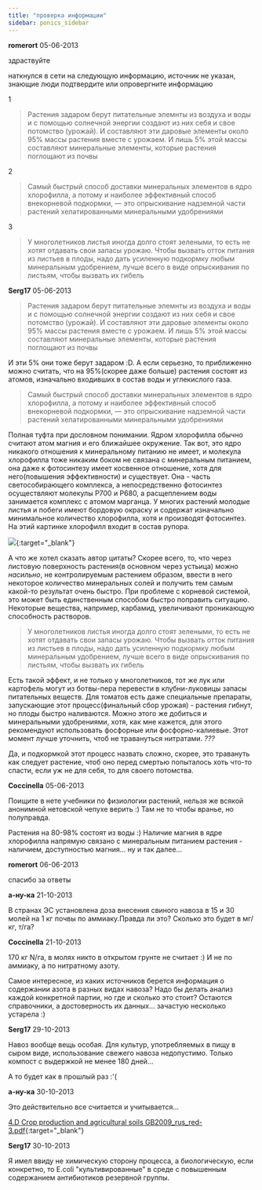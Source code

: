 ```yaml
---
title: "проверка информации"
sidebar: ponics_sidebar
---
```


**romerort** 05-06-2013

здраствуйте 

наткнулся в сети на следующую информацию, источник не указан, знающие люди подтвердите или опровергните информацию

1

> Растения задаром берут питательные элемнты из воздуха и воды и с помощью солнечной энергии создают из них себя и свое потомство (урожай). И составляют эти даровые элементы около 95% массы растения вместе с урожаем. И лишь 5% этой массы составляют минеральные элементы, которые растения поглощают из почвы

2

> Самый быстрый способ доставки минеральных элементов в ядро хлорофилла, а потому и наиболее эффективный способ внекорневой подкормки, — это опрыскивание надземной части растений хелатированными минеральными удобрениями

3

> У многолетников листья иногда долго стоят зелеными, то есть не хотят отдавать свои запасы урожаю. Чтобы вызвать отток питания из листьев в плоды, надо дать усиленную подкормку любым минеральным удобрением, лучше всего в виде опрыскивания по листьям, чтобы вызвать их гибель



**Serg17** 05-06-2013

> Растения задаром берут питательные элемнты из воздуха и воды и с помощью солнечной энергии создают из них себя и свое потомство (урожай). И составляют эти даровые элементы около 95% массы растения вместе с урожаем. И лишь 5% этой массы составляют минеральные элементы, которые растения поглощают из почвы

И эти 5% они тоже берут задаром :D. А если серьезно, то приближенно можно считать, что на 95%(скорее даже больше) растения состоят из атомов, изначально входивших в состав воды и углекислого газа.

> Самый быстрый способ доставки минеральных элементов в ядро хлорофилла, а потому и наиболее эффективный способ внекорневой подкормки, — это опрыскивание надземной части растений хелатированными минеральными удобрениями

Полная туфта при дословном понимании. Ядром хлорофилла обычно считают атом магния и его ближайшее окружение. Так вот, это ядро никакого отношения к минеральному питанию не имеет, и молекула хлорофилла тоже никаким боком не связана с минеральным питанием, она даже к фотосинтезу имеет косвенное отношение, хотя для него(повышения эффективности) и существует. Она - часть светособирающего комплекса, а непосредственно фотосинтез осуществляют молекулы P700 и P680, а расщеплением воды занимается комплекс с атомом марганца. У многих растений молодые листья и побеги имеют бордовую окраску и содержат изначально минимальное количество хлорофилла, хотя и производят фотосинтез. На этий картинке хлорофилл входит в состав рупора.

[![](/imagehost/thumbs/kqk.jpg)](https://t.me/ponics_ru_files/10742){:target="_blank"}

А что же хотел сказать автор цитаты? Скорее всего, то, что через листовую поверхность растения(в основном через устьица) можно _насильно_, не контролируемым растением образом, ввести в него некоторое количество минеральных солей и получить тем самым какой-то результат очень быстро. При проблеме с корневой системой, это может быть единственным способом быстро поправить ситуацию. Некоторые вещества, например, карбамид, увеличивают проникающую способность растворов.

> У многолетников листья иногда долго стоят зелеными, то есть не хотят отдавать свои запасы урожаю. Чтобы вызвать отток питания из листьев в плоды, надо дать усиленную подкормку любым минеральным удобрением, лучше всего в виде опрыскивания по листьям, чтобы вызвать их гибель

Есть такой эффект, и не только у многолетников, тот же лук или картофель могут из ботвы-пера перевести в клубни-луковицы запасы питательных веществ. Для томатов есть даже специальные препараты, запускающие этот процесс(финальный сбор урожая) - растения гибнут, но плоды быстро наливаются. Можно этого же добиться и минеральными удобрениями, хотя, как мне кажется, для этого рекомендуют использовать фосфорные или фосфорно-калиевые. Этот момент лучше уточнить, чтоб не травануться нитратами. *???*

Да, и подкормкой этот процесс назвать сложно, скорее, это травануть как следует растение, чтоб оно перед смертью попыталось хоть что-то спасти, если уж не для себя, то для своего потомства.


**Coccinella** 05-06-2013

Поищите в нете учебники по физиологии растений, нельзя же всякой анонимной нетовской чепухе верить :) Там не то чтобы вранье, но полуправда.

Растения на 80-98% состоят из воды :) Наличие магния в ядре хлорофилла напрямую связано с минеральным питанием растения - наличием, доступностью магния... ну и так далее...


**romerort** 06-06-2013

спасибо за ответы


**а-ну-ка** 21-10-2013

В странах ЭС установлена доза внесения свиного навоза в 15 и 30 молей на 1 кг почвы по аммиаку.Правда ли это? Сколько это будет в мг/кг, т/га?


**Coccinella** 21-10-2013

170 кг N/га, в молях никто в открытом грунте не считает :) И не по аммиаку, а по нитратному азоту.

Самое интересное, из каких источников берется информация о содержании азота в разных видах навоза? Надо бы делать анализ каждой конкретной партии, но где и сколько это стоит? Остаются справочники, а достоверность их данных... зачастую несколько устарела :)


**Serg17** 29-10-2013

Навоз вообще вещь особая. Для культур, употребляемых в пищу в сыром виде, использование свежего навоза недопустимо. Только компост с выдержкой не менее 180 дней...

А то будет как в прошлый раз :&#039;(


**а-ну-ка** 30-10-2013

Это действительно все считается и учитывается...

[4.D Crop production and agricultural soils GB2009_rus_red-3.pdf](https://t.me/ponics_ru_files/10743){:target="_blank"}

**Serg17** 30-10-2013

Я имел ввиду не химическую сторону процесса, а биологическую, если конкретно, то E.coli "культивированные" в среде с повышенным содержанием антибиотиков резервной группы.


